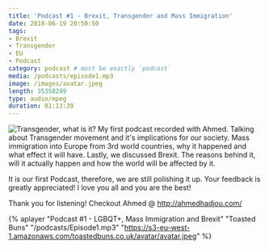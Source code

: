 ```yaml
---
title: 'Podcast #1 - Brexit, Transgender and Mass Immigration'
date: 2018-06-19 20:50:50
tags:
- Brexit
- Transgender
- EU
- Podcast
category: podcast # must be exactly `podcast`
media: /podcasts/episode1.mp3
image: /images/avatar.jpeg
length: 35358249
type: audio/mpeg
duration: 01:13:39
---
```

![Transgender, what is it?](/images/transgender.png)
My first podcast recorded with Ahmed.
Talking about Transgender movement and it's implications for our society. Mass immigration into Europe from 3rd world countries, why it happened and what effect it will have.
Lastly, we discussed Brexit. The reasons behind it, will it actually happen and how the world will be affected by it.
<!--more-->
It is our first Podcast, therefore, we are still polishing it up.
Your feedback is greatly appreciated!
I love you all and you are the best!

Thank you for listening!
Checkout Ahmed @ http://ahmedhadjou.com/


{% aplayer "Podcast #1 - LGBQT+, Mass Immigration and Brexit" "Toasted Buns" "/podcasts/Episode1.mp3" "https://s3-eu-west-1.amazonaws.com/toastedbuns.co.uk/avatar/avatar.jpeg" %}

